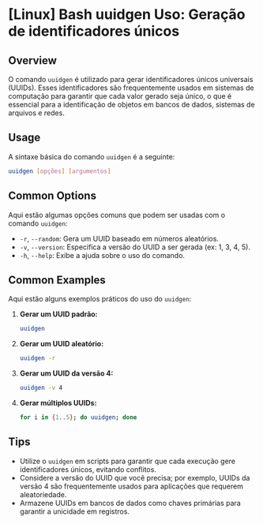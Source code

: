 # [Linux] Bash uuidgen Uso: Geração de identificadores únicos

## Overview
O comando `uuidgen` é utilizado para gerar identificadores únicos universais (UUIDs). Esses identificadores são frequentemente usados em sistemas de computação para garantir que cada valor gerado seja único, o que é essencial para a identificação de objetos em bancos de dados, sistemas de arquivos e redes.

## Usage
A sintaxe básica do comando `uuidgen` é a seguinte:

```bash
uuidgen [opções] [argumentos]
```

## Common Options
Aqui estão algumas opções comuns que podem ser usadas com o comando `uuidgen`:

- `-r`, `--random`: Gera um UUID baseado em números aleatórios.
- `-v`, `--version`: Especifica a versão do UUID a ser gerada (ex: 1, 3, 4, 5).
- `-h`, `--help`: Exibe a ajuda sobre o uso do comando.

## Common Examples
Aqui estão alguns exemplos práticos do uso do `uuidgen`:

1. **Gerar um UUID padrão:**
   ```bash
   uuidgen
   ```

2. **Gerar um UUID aleatório:**
   ```bash
   uuidgen -r
   ```

3. **Gerar um UUID da versão 4:**
   ```bash
   uuidgen -v 4
   ```

4. **Gerar múltiplos UUIDs:**
   ```bash
   for i in {1..5}; do uuidgen; done
   ```

## Tips
- Utilize o `uuidgen` em scripts para garantir que cada execução gere identificadores únicos, evitando conflitos.
- Considere a versão do UUID que você precisa; por exemplo, UUIDs da versão 4 são frequentemente usados para aplicações que requerem aleatoriedade.
- Armazene UUIDs em bancos de dados como chaves primárias para garantir a unicidade em registros.